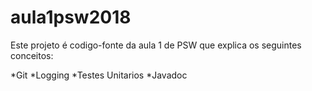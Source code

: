 # aula1psw2018

Este projeto é codigo-fonte da aula 1 de PSW que explica os seguintes conceitos:

*Git
*Logging
*Testes Unitarios
*Javadoc
